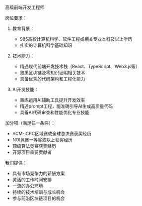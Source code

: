 高级前端开发工程师

岗位要求：

1. 教育背景：

   - 985高校计算机科学、软件工程或相关专业本科及以上学历
   - 扎实的计算机科学基础知识

2. 技术能力：

   - 精通现代前端开发技术栈（React、TypeScript、Web3.js等）
   - 熟悉区块链及零知识证明相关技术
   - 具备优秀的代码架构和工程化能力

3. AI开发技能：
   - 熟练运用AI辅助工具提升开发效率
   - 精通prompt工程，能准确引导AI生成高质量代码
   - 具备AI代码审查和性能优化专业技能

加分项（满足任一条件）：

- ACM-ICPC区域赛或全球总决赛获奖经历
- NOI竞赛一等奖或以上获奖经历
- 顶级算法竞赛获奖经历
- 开源项目重要贡献者

我们提供：

- 具有市场竞争力的薪酬方案
- 灵活的工作时间安排
- 一流的办公环境
- 持续的技术培训与成长机会
- 参与前沿区块链项目的机会
